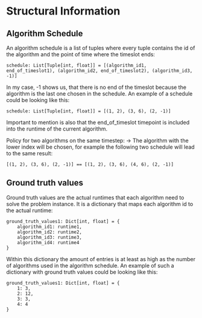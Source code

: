 # Structural Information

## Algorithm Schedule
An algorithm schedule is a list of tuples where every tuple contains the id of the algorithm and the point of time where the timeslot ends:
```
schedule: List[Tuple[int, float]] = [(algorithm_id1, end_of_timeslot1), (algorithm_id2, end_of_timeslot2), (algorithm_id3, -1)]
```
In my case, -1 shows us, that there is no end of the timeslot because the algorithm is the last one chosen in the schedule.
An example of a schedule could be looking like this: 
```
schedule: List[Tuple[int, float]] = [(1, 2), (3, 6), (2, -1)]
```
Important to mention is also that the end_of_timeslot timepoint is included into the runtime of the current algorithm.

Policy for two algorithms on the same timestep:
-> The algorithm with the lower index will be chosen, for example the following two schedule will lead to the same result:
```
[(1, 2), (3, 6), (2, -1)] == [(1, 2), (3, 6), (4, 6), (2, -1)]
```

## Ground truth values
Ground truth values are the actual runtimes that each algorithm need to solve the problem instance. It is a dictionary that maps each algorithm id to the actual runtime:
```
ground_truth_values1: Dict[int, float] = {
    algorithm_id1: runtime1,
    algorithm_id2: runtime2,
    algorithm_id3: runtime3,
    algorithm_id4: runtime4
}
```
Within this dictionary the amount of entries is at least as high as the number of algorithms used in the algorithm schedule.
An example of such a dictionary with ground truth values could be looking like this: 
```
ground_truth_values1: Dict[int, float] = {
    1: 3,
    2: 12,
    3: 3,
    4: 4
}
```